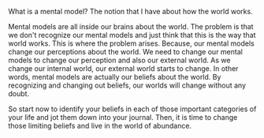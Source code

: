 What is a mental model?
The notion that I have about how the world works.

Mental models are all inside our brains about the world. The problem is that 
we don't recognize our mental models and just think that this is the way that 
world works. This is where the problem arises. Because, our mental models change 
our perceptions about the world. We need to change our mental models to change 
our perception and also our external world. As we change our internal world, our 
external world starts to change. 
In other words, mental models are actually our beliefs about the world. 
By recognizing and changing out beliefs, our worlds will change without any doubt. 

So start now to identify your beliefs in each of those important categories of 
your life and jot them down into your journal. Then, it is time to change those limiting
beliefs and live in the world of abundance.
